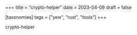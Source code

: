 +++
title = "crypto-helper"
date = 2023-04-09
draft = false

[taxonomies]
tags = ["yew", "rust", "tools"]
+++

crypto-helper
